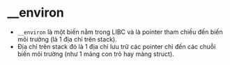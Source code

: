 # __environ 

- `__environ` là một biến nằm trong LIBC và là pointer tham chiếu đến biến môi trường (là 1 địa chỉ trên stack).
- Địa chỉ trên stack đó là 1 địa chỉ lưu trữ các pointer chỉ đến các chuỗi biến môi trường (như 1 mảng con trỏ hay mảng struct).

